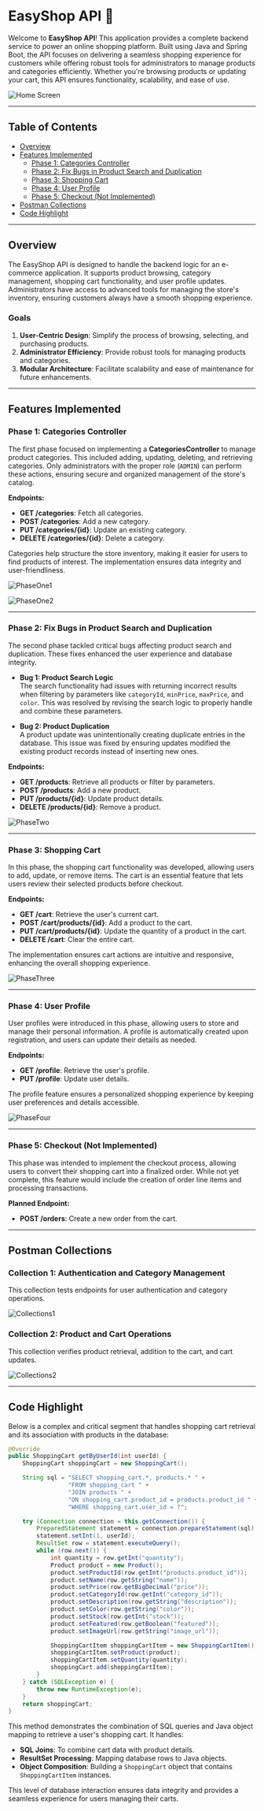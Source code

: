# EasyShop API 🛒

Welcome to **EasyShop API**! This application provides a complete backend service to power an online shopping platform. Built using Java and Spring Boot, the API focuses on delivering a seamless shopping experience for customers while offering robust tools for administrators to manage products and categories efficiently. Whether you're browsing products or updating your cart, this API ensures functionality, scalability, and ease of use.

![Home Screen](assets/HomeScreen.png)

---

## Table of Contents

- [Overview](#overview)
- [Features Implemented](#features-implemented)
    - [Phase 1: Categories Controller](#phase-1-categories-controller)
    - [Phase 2: Fix Bugs in Product Search and Duplication](#phase-2-fix-bugs-in-product-search-and-duplication)
    - [Phase 3: Shopping Cart](#phase-3-shopping-cart)
    - [Phase 4: User Profile](#phase-4-user-profile)
    - [Phase 5: Checkout (Not Implemented)](#phase-5-checkout-not-implemented)
- [Postman Collections](#postman-collections)
- [Code Highlight](#code-highlight)

---

## Overview

The EasyShop API is designed to handle the backend logic for an e-commerce application. It supports product browsing, category management, shopping cart functionality, and user profile updates. Administrators have access to advanced tools for managing the store's inventory, ensuring customers always have a smooth shopping experience.

### Goals

1. **User-Centric Design**: Simplify the process of browsing, selecting, and purchasing products.
2. **Administrator Efficiency**: Provide robust tools for managing products and categories.
3. **Modular Architecture**: Facilitate scalability and ease of maintenance for future enhancements.

---

## Features Implemented

### Phase 1: Categories Controller

The first phase focused on implementing a **CategoriesController** to manage product categories. This included adding, updating, deleting, and retrieving categories. Only administrators with the proper role (`ADMIN`) can perform these actions, ensuring secure and organized management of the store's catalog.

**Endpoints:**

- **GET /categories**: Fetch all categories.
- **POST /categories**: Add a new category.
- **PUT /categories/{id}**: Update an existing category.
- **DELETE /categories/{id}**: Delete a category.

Categories help structure the store inventory, making it easier for users to find products of interest. The implementation ensures data integrity and user-friendliness.

![PhaseOne1](assets/PhaseOne1.png)

![PhaseOne2](assets/PhaseOne2.png)

---

### Phase 2: Fix Bugs in Product Search and Duplication

The second phase tackled critical bugs affecting product search and duplication. These fixes enhanced the user experience and database integrity.

- **Bug 1: Product Search Logic**  
  The search functionality had issues with returning incorrect results when filtering by parameters like `categoryId`, `minPrice`, `maxPrice`, and `color`. This was resolved by revising the search logic to properly handle and combine these parameters.

- **Bug 2: Product Duplication**  
  A product update was unintentionally creating duplicate entries in the database. This issue was fixed by ensuring updates modified the existing product records instead of inserting new ones.

**Endpoints:**

- **GET /products**: Retrieve all products or filter by parameters.
- **POST /products**: Add a new product.
- **PUT /products/{id}**: Update product details.
- **DELETE /products/{id}**: Remove a product.

![PhaseTwo](assets/PhaseTwo.png)

---

### Phase 3: Shopping Cart

In this phase, the shopping cart functionality was developed, allowing users to add, update, or remove items. The cart is an essential feature that lets users review their selected products before checkout.

**Endpoints:**

- **GET /cart**: Retrieve the user's current cart.
- **POST /cart/products/{id}**: Add a product to the cart.
- **PUT /cart/products/{id}**: Update the quantity of a product in the cart.
- **DELETE /cart**: Clear the entire cart.

The implementation ensures cart actions are intuitive and responsive, enhancing the overall shopping experience.

![PhaseThree](assets/PhaseThree.png)

---

### Phase 4: User Profile

User profiles were introduced in this phase, allowing users to store and manage their personal information. A profile is automatically created upon registration, and users can update their details as needed.

**Endpoints:**

- **GET /profile**: Retrieve the user's profile.
- **PUT /profile**: Update user details.

The profile feature ensures a personalized shopping experience by keeping user preferences and details accessible.

![PhaseFour](assets/PhaseFour.png)

---

### Phase 5: Checkout (Not Implemented)

This phase was intended to implement the checkout process, allowing users to convert their shopping cart into a finalized order. While not yet complete, this feature would include the creation of order line items and processing transactions.

**Planned Endpoint:**

- **POST /orders**: Create a new order from the cart.

---

## Postman Collections

### Collection 1: Authentication and Category Management

This collection tests endpoints for user authentication and category operations.

![Collections1](assets/Collections1.png)

### Collection 2: Product and Cart Operations

This collection verifies product retrieval, addition to the cart, and cart updates.

![Collections2](assets/Collections2.png)

---

## Code Highlight

Below is a complex and critical segment that handles shopping cart retrieval and its association with products in the database:

```java
@Override
public ShoppingCart getByUserId(int userId) {
    ShoppingCart shoppingCart = new ShoppingCart();

    String sql = "SELECT shopping_cart.*, products.* " +
                 "FROM shopping_cart " +
                 "JOIN products " +
                 "ON shopping_cart.product_id = products.product_id " +
                 "WHERE shopping_cart.user_id = ?";

    try (Connection connection = this.getConnection()) {
        PreparedStatement statement = connection.prepareStatement(sql);
        statement.setInt(1, userId);
        ResultSet row = statement.executeQuery();
        while (row.next()) {
            int quantity = row.getInt("quantity");
            Product product = new Product();
            product.setProductId(row.getInt("products.product_id"));
            product.setName(row.getString("name"));
            product.setPrice(row.getBigDecimal("price"));
            product.setCategoryId(row.getInt("category_id"));
            product.setDescription(row.getString("description"));
            product.setColor(row.getString("color"));
            product.setStock(row.getInt("stock"));
            product.setFeatured(row.getBoolean("featured"));
            product.setImageUrl(row.getString("image_url"));

            ShoppingCartItem shoppingCartItem = new ShoppingCartItem();
            shoppingCartItem.setProduct(product);
            shoppingCartItem.setQuantity(quantity);
            shoppingCart.add(shoppingCartItem);
        }
    } catch (SQLException e) {
        throw new RuntimeException(e);
    }
    return shoppingCart;
}
```
This method demonstrates the combination of SQL queries and Java object mapping to retrieve a user's shopping cart. It handles:

- **SQL Joins**: To combine cart data with product details.
- **ResultSet Processing**: Mapping database rows to Java objects.
- **Object Composition**: Building a `ShoppingCart` object that contains `ShoppingCartItem` instances.

This level of database interaction ensures data integrity and provides a seamless experience for users managing their carts.